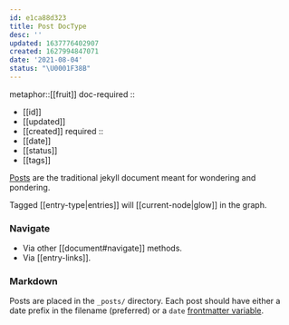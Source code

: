 ```yaml
---
id: e1ca88d323
title: Post DocType
desc: ''
updated: 1637776402907
created: 1627994847071
date: '2021-08-04'
status: "\U0001F38B"
---
```


metaphor::[[fruit]]
doc-required ::
- [[id]]
- [[updated]]
- [[created]]
required ::
- [[date]]
- [[status]]
- [[tags]]


[Posts](https://jekyllrb.com/docs/posts/) are the traditional jekyll document meant for wondering and pondering.

Tagged [[entry-type|entries]] will [[current-node|glow]] in the graph.

### Navigate

- Via other [[document#navigate]] methods.
- Via [[entry-links]].

### Markdown

Posts are placed in the `_posts/` directory. Each post should have either a date prefix in the filename (preferred) or a `date` [frontmatter variable](https://jekyllrb.com/docs/front-matter/#predefined-variables-for-posts).

